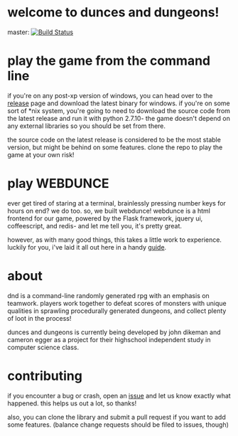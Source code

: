 # welcome to dunces and dungeons!

master: [![Build Status](https://travis-ci.org/microwaveabletoaster/dunces-and-dungeons.svg?branch=master)](https://travis-ci.org/microwaveabletoaster/dunces-and-dungeons)

# play the game from the command line
if you're on any post-xp version of windows, you can head over to the <a href='https://github.com/microwaveabletoaster/dunces-and-dungeons/releases'>release</a> page and download the latest binary for windows. if you're on some sort of *nix system, you're going to need to download the source code from the latest release and run it with python 2.7.10- the game doesn't depend on any external libraries so you should be set from there.

the source code on the latest release is considered to be the most stable version, but might be behind on some features. clone the repo to play the game at your own risk! 

# play WEBDUNCE
ever get tired of staring at a terminal, brainlessly pressing number keys for hours on end? we do too. so, we built webdunce! webdunce is a html frontend for our game, powered by the Flask framework, jquery ui, coffeescript, and redis- and let me tell you, it's pretty great.

however, as with many good things, this takes a little work to experience. luckily for you, i've laid it all out here in a handy <a href='dunces-and-dungeons/WEBDUNCE.md'>guide</a>.

# about
dnd is a command-line randomly generated rpg with an emphasis on teamwork. players work together to defeat scores of monsters with unique qualities in sprawling procedurally generated dungeons, and collect plenty of loot in the process!

dunces and dungeons is currently being developed by john dikeman and cameron egger as a project for their highschool independent study in computer science class.

# contributing
if you encounter a bug or crash, open an <a href="https://github.com/microwaveabletoaster/dunces-and-dungeons/issues">issue</a> and let us know exactly what happened. this helps us out a lot, so thanks!

also, you can clone the library and submit a pull request if you want to add some features. (balance change requests should be filed to issues, though)
